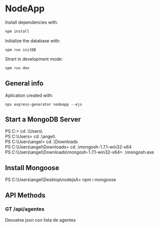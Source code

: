 # NodeApp

Install dependencies with:
```sh
npm install
```

Initialize the database with: 
```
npm run initDB
```

Strart in development mode:
```sh
npm run dev
```

## General info

Aplication created with: 
```
npx express-generator nodeapp --ejs
```

## Start a MongoDB Server
PS C:\> cd .\Users\    
PS C:\Users> cd .\angel\    
PS C:\Users\angel> cd .\Downloads\
PS C:\Users\angel\Downloads> cd .\mongosh-1.7.1-win32-x64\
PS C:\Users\angel\Downloads\mongosh-1.7.1-win32-x64> .\mongosh.exe  

## Install Mongoose

PS C:\Users\angel\Desktop\nodejsA> npm i mongoose  


## API Methods

### GT /api/agentes
Devuelve json con lista de agentes



